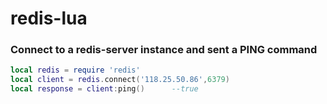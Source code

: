 # redis-lua

### Connect to a redis-server instance and sent a PING command

```lua
local redis = require 'redis'
local client = redis.connect('118.25.50.86',6379)
local response = client:ping()		--true
```

